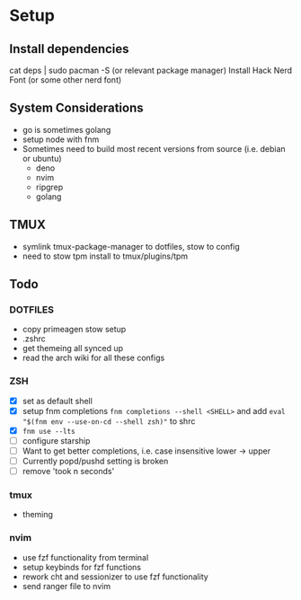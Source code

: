 # Setup

## Install dependencies
cat deps | sudo pacman -S (or relevant package manager)
Install Hack Nerd Font (or some other nerd font)

## System Considerations
- go is sometimes golang
- setup node with fnm
- Sometimes need to build most recent versions from source (i.e. debian or ubuntu)
    - deno
    - nvim
    - ripgrep
    - golang

## TMUX
- symlink tmux-package-manager to dotfiles, stow to config
- need to stow tpm install to tmux/plugins/tpm


## Todo

### DOTFILES
- copy primeagen stow setup
- .zshrc
- get themeing all synced up
- read the arch wiki for all these configs

### ZSH
- [x] set as default shell
- [x] setup fnm completions `fnm completions --shell <SHELL>` and add `eval "$(fnm env --use-on-cd --shell zsh)"` to shrc
- [x] `fnm use --lts`
- [ ] configure starship
- [ ] Want to get better completions, i.e. case insensitive lower -> upper
- [ ] Currently popd/pushd setting is broken
- [ ] remove 'took n seconds'

### tmux
- theming

### nvim
- use fzf functionality from terminal
- setup keybinds for fzf functions
- rework cht and sessionizer to use fzf functionality
- send ranger file to nvim

